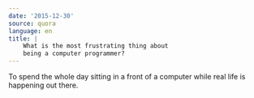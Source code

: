```yaml
---
date: '2015-12-30'
source: quora
language: en
title: |
    What is the most frustrating thing about
    being a computer programmer?
---
```


To spend the whole day sitting in a front of a computer while real life
is happening out there.
